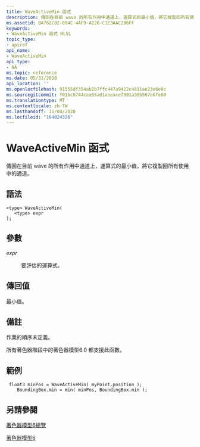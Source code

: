 ```yaml
---
title: WaveActiveMin 函式
description: 傳回在目前 wave 的所有作用中通道上，運算式的最小值，將它複製回所有使用中的通道。
ms.assetid: BA762C02-894C-4AF9-A226-C1E3AAC286FF
keywords:
- WaveActiveMin 函式 HLSL
topic_type:
- apiref
api_name:
- WaveActiveMin
api_type:
- NA
ms.topic: reference
ms.date: 05/31/2018
api_location: ''
ms.openlocfilehash: 91555df354ab2b7ffc447a9422c4811ae23e6e0c
ms.sourcegitcommit: f01bc6744cea55ad1aeeace7981a30b567e6fe60
ms.translationtype: MT
ms.contentlocale: zh-TW
ms.lasthandoff: 11/04/2020
ms.locfileid: "104024326"
---
```

# <a name="waveactivemin-function"></a>WaveActiveMin 函式

傳回在目前 wave 的所有作用中通道上，運算式的最小值，將它複製回所有使用中的通道。

## <a name="syntax"></a>語法

``` syntax
<type> WaveActiveMin(
   <type> expr
);
```

## <a name="parameters"></a>參數

<dl> <dt>

*expr* 
</dt> <dd>

要評估的運算式。

</dd> </dl>

## <a name="return-value"></a>傳回值

最小值。

## <a name="remarks"></a>備註

作業的順序未定義。

所有著色器階段中的著色器模型6.0 都支援此函數。 



 

## <a name="examples"></a>範例

``` syntax
 float3 minPos = WaveActiveMin( myPoint.position );
    BoundingBox.min = min( minPos, BoundingBox.min );
```

## <a name="see-also"></a>另請參閱

<dl> <dt>

[著色器模型6總覽](hlsl-shader-model-6-0-features-for-direct3d-12.md)
</dt> <dt>

[著色器模型6](shader-model-6-0.md)
</dt> </dl>

 

 




